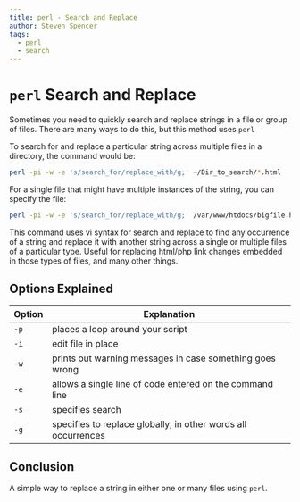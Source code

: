 ```yaml
---
title: perl - Search and Replace
author: Steven Spencer
tags:
  - perl
  - search
---
```


# `perl` Search and Replace

Sometimes you need to quickly search and replace strings in a file or group of files. There are many ways to do this, but this method uses `perl`

To search for and  replace a particular string across multiple files in a directory, the command would be:

```bash
perl -pi -w -e 's/search_for/replace_with/g;' ~/Dir_to_search/*.html
```

For a single file that might have multiple instances of the string, you can specify the file:

```bash
perl -pi -w -e 's/search_for/replace_with/g;' /var/www/htdocs/bigfile.html
```

This command uses vi syntax for search and replace to find any occurrence of a string and replace it with another string across a single or multiple files of a particular type. Useful for replacing html/php link changes embedded in those types of files, and many other things.

## Options Explained

|Option | Explanation                                                   |
|-------|---------------------------------------------------------------|
| `-p`     | places a loop around your script                              |
| `-i`     | edit file in place                                            |
| `-w`     | prints out warning messages in case something goes wrong      |
| `-e`     | allows a single line of code entered on the command line      |
| `-s`     | specifies search                                              |
| `-g`     | specifies to replace globally, in other words all occurrences |

## Conclusion

A simple way to replace a string in either one or many files using `perl`.
